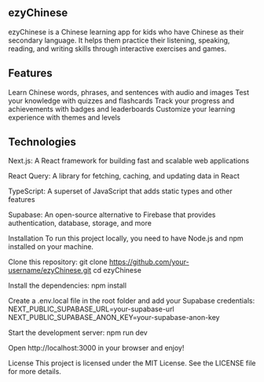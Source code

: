 ## ezyChinese
ezyChinese is a Chinese learning app for kids who have Chinese as their secondary language. It helps them practice their listening, speaking, reading, and writing skills through interactive exercises and games.

## Features
Learn Chinese words, phrases, and sentences with audio and images
Test your knowledge with quizzes and flashcards
Track your progress and achievements with badges and leaderboards
Customize your learning experience with themes and levels

## Technologies
Next.js: A React framework for building fast and scalable web applications

React Query: A library for fetching, caching, and updating data in React

TypeScript: A superset of JavaScript that adds static types and other features

Supabase: An open-source alternative to Firebase that provides authentication, database, storage, and more

Installation
To run this project locally, you need to have Node.js and npm installed on your machine.

Clone this repository:
git clone https://github.com/your-username/ezyChinese.git
cd ezyChinese

Install the dependencies:
npm install

Create a .env.local file in the root folder and add your Supabase credentials:
NEXT_PUBLIC_SUPABASE_URL=your-supabase-url
NEXT_PUBLIC_SUPABASE_ANON_KEY=your-supabase-anon-key

Start the development server:
npm run dev

Open http://localhost:3000 in your browser and enjoy!


License
This project is licensed under the MIT License. See the LICENSE file for more details.